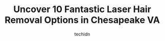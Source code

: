 ---
layout: ampstory
image: https://i0.wp.com/www.depkes.org/wp-content/uploads/2023/06/laser-hair-removal-0-in-chesapeake-va-1685871553.jpeg?resize=640,853
author: techidn
featured: false
description: Discover the impressive array of Laser Hair Removal options in Chesapeake VA, where you can find 10 of the largest Laser Hair Removal establishments in the area. From renowned classics to hi
title: Uncover 10 Fantastic Laser Hair Removal Options in Chesapeake VA
cover:
   title: Uncover 10 Fantastic Laser Hair Removal Options in Chesapeake VA
   subtitle: Rickpate
   background: https://www.depkes.org/wp-content/uploads/2023/06/laser-hair-removal-0-in-chesapeake-va-1685871553.jpeg

pages: 
 - layout: thirds
   top: <h1>#1 LightRx - Virginia Beach</h1>
   bottom: "<p>I have only had one laser hair removal appointment, so not enough to see a big change yet. I did appreciate their explanation and helping me figure out what was best for </p>"
   background: https://www.depkes.org/wp-content/uploads/2023/06/laser-hair-removal-1-in-chesapeake-va-1685871553.jpeg
   backgroundblur: true
 - layout: thirds
   top: <h1>#2 Opal Waxing INC</h1>
   bottom: "<p>This place is the EPITOME of why Small Business are failing and cant compete with the chain stores.I was recommended to try this place by a friend and couldnt have </p>"
   background: https://www.depkes.org/wp-content/uploads/2023/06/laser-hair-removal-2-in-chesapeake-va-1685871554.jpeg
   cta:
      link: https://www.depkes.org/blog/uncover-10-fantastic-laser-hair-removal-options-in-chesapeake-va/
      text: Uncover 10 Fantastic Laser Hair Removal Options in Chesapeake VA
 - layout: thirds
   top: <h1>#3 European Wax Center</h1>
   bottom: "<p>1412 Greenbrier Pkwy, Chesapeake, VA 23320, United States</p>"
   background: https://www.depkes.org/wp-content/uploads/2023/06/laser-hair-removal-3-in-chesapeake-va-1685871554.jpeg
   cta:
      link: https://www.depkes.org/blog/uncover-10-fantastic-laser-hair-removal-options-in-chesapeake-va/
      text: Uncover 10 Fantastic Laser Hair Removal Options in Chesapeake VA
 - layout: thirds
   top: <h1>#4 Sugar and Skin Spa</h1>
   bottom: "<p>3580 Forest Haven Ln D, Chesapeake, VA 23321, United States</p>"
   background: https://images.unsplash.com/photo-1599422314077-f4dfdaa4cd09?ixlib=rb-4.0.3&ixid=MnwxMjA3fDB8MHxwaG90by1wYWdlfHx8fGVufDB8fHx8&auto=format&fit=crop&w=640&h=853&q=80
   cta:
      link: https://www.depkes.org/blog/uncover-10-fantastic-laser-hair-removal-options-in-chesapeake-va/
      text: Uncover 10 Fantastic Laser Hair Removal Options in Chesapeake VA
 - layout: thirds
   top: <h1>#5 Dermacare of Hampton Roads</h1>
   bottom: "<p>747 Volvo Pkwy # 102, Chesapeake, VA 23320, United States</p>"
   background: https://images.unsplash.com/photo-1608501821300-4f99e58bba77?ixlib=rb-4.0.3&ixid=MnwxMjA3fDB8MHxwaG90by1wYWdlfHx8fGVufDB8fHx8&auto=format&fit=crop&w=640&h=853&q=80
   cta:
      link: https://www.depkes.org/blog/uncover-10-fantastic-laser-hair-removal-options-in-chesapeake-va/
      text: Uncover 10 Fantastic Laser Hair Removal Options in Chesapeake VA
 - layout: thirds
   top: <h1>#6 Charisma Brows Plus</h1>
   bottom: "<p>2628 Taylor Rd B, Chesapeake, VA 23321, United States</p>"
   background: https://images.unsplash.com/photo-1618556658017-fd9c732d1360?ixlib=rb-4.0.3&ixid=MnwxMjA3fDB8MHxwaG90by1wYWdlfHx8fGVufDB8fHx8&auto=format&fit=crop&w=640&h=853&q=80
   cta:
      link: https://www.depkes.org/blog/uncover-10-fantastic-laser-hair-removal-options-in-chesapeake-va/
      text: Uncover 10 Fantastic Laser Hair Removal Options in Chesapeake VA
 - layout: thirds
   top: <h1>#7 All Smiles On Me Beauty Bar</h1>
   bottom: "<p>111 Mill Creek Pkwy Suite 302, Chesapeake, VA 23323, United States</p>"
   background: https://images.unsplash.com/photo-1597773150796-e5c14ebecbf5?ixlib=rb-4.0.3&ixid=MnwxMjA3fDB8MHxwaG90by1wYWdlfHx8fGVufDB8fHx8&auto=format&fit=crop&w=640&h=853&q=80
   cta:
      link: https://www.depkes.org/blog/uncover-10-fantastic-laser-hair-removal-options-in-chesapeake-va/
      text: Uncover 10 Fantastic Laser Hair Removal Options in Chesapeake VA
 - layout: thirds
   middle: Continue reading...
   background: https://images.unsplash.com/photo-1608411404720-c8f0417bcdba?ixlib=rb-4.0.3&ixid=MnwxMjA3fDB8MHxwaG90by1wYWdlfHx8fGVufDB8fHx8&auto=format&fit=crop&w=640&h=853&q=80
   cta:
      link: https://www.depkes.org/blog/uncover-10-fantastic-laser-hair-removal-options-in-chesapeake-va/
      text: Uncover 10 Fantastic Laser Hair Removal Options in Chesapeake VA
      
---